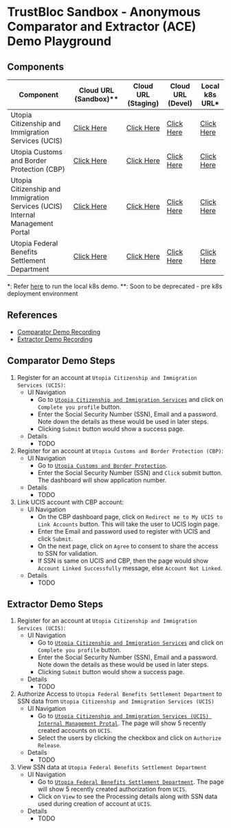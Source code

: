 # TrustBloc Sandbox - Anonymous Comparator and Extractor (ACE) Demo Playground

## Components
| Component                                                                     | Cloud URL (Sandbox)**                                          | Cloud URL (Staging)                                          | Cloud URL (Devel)                                          | Local k8s URL*                                             |
|-------------------------------------------------------------------------------|----------------------------------------------------------------|--------------------------------------------------------------|------------------------------------------------------------|------------------------------------------------------------|
| Utopia Citizenship and Immigration Services (UCIS)                            | [Click Here](https://demo-ucis.sandbox.trustbloc.dev)          | [Click Here](https://ucis-rp.staging.trustbloc.dev)          | [Click Here](https://ucis-rp.devel.trustbloc.dev)          | [Click Here](https://ucis-rp.local.trustbloc.dev)          |
| Utopia Customs and Border Protection (CBP)                                    | [Click Here](https://demo-cbp.sandbox.trustbloc.dev)           | [Click Here](https://cbp-rp.staging.trustbloc.dev)           | [Click Here](https://cbp-rp.devel.trustbloc.dev)           | [Click Here](https://cbp-rp.local.trustbloc.dev)           |
| Utopia Citizenship and Immigration Services (UCIS) Internal Management Portal | [Click Here](https://demo-ucis.sandbox.trustbloc.dev/internal) | [Click Here](https://ucis-rp.staging.trustbloc.dev/internal) | [Click Here](https://ucis-rp.devel.trustbloc.dev/internal) | [Click Here](https://ucis-rp.local.trustbloc.dev/internal) |
| Utopia Federal Benefits Settlement Department                                 | [Click Here](https://demo-benefits-dept.sandbox.trustbloc.dev) | [Click Here](https://benefits-dept-rp.staging.trustbloc.dev) | [Click Here](https://benefits-dept-rp.devel.trustbloc.dev) | [Click Here](https://benefits-dept-rp.local.trustbloc.dev) |

*: Refer [here](./../../README.md#deployment) to run the local k8s demo.
**: Soon to be deprecated - pre k8s deployment environment

## References
- [Comparator Demo Recording](https://www.youtube.com/watch?v=SqDqHSNdGpc)
- [Extractor Demo Recording](https://www.youtube.com/watch?v=E2WHBS6OD2w)

## Comparator Demo Steps
1. Register for an account at `Utopia Citizenship and Immigration Services (UCIS)`:
   - UI Navigation 
     - Go to [`Utopia Citizenship and Immigration Services`](#components) and click on `Complete you profile` button.
     - Enter the Social Security Number (SSN), Email and a password. Note down the details as these would be used in later steps.
     - Clicking `Submit` button would show a success page. 
   - Details 
     - TODO
1. Register for an account at `Utopia Customs and Border Protection (CBP)`:
   - UI Navigation 
     - Go to [`Utopia Customs and Border Protection`](#components).
     - Enter the Social Security Number (SSN) and `Click` submit button. The dashboard will show application number.
   - Details 
     - TODO
1. Link UCIS account with CBP account:
   - UI Navigation 
     - On the CBP dashboard page, click on `Redirect me to My UCIS to Link Accounts` button. This will take the user to UCIS login page.
     - Enter the Email and password used to register with UCIS and click `Submit`.
     - On the next page, click on `Agree` to consent to share the access to SSN for validation.
     - If SSN is same on UCIS and CBP, then the page would show `Account Linked Successfully` message, else `Account Not Linked`.
   - Details 
     - TODO


## Extractor Demo Steps
1. Register for an account at `Utopia Citizenship and Immigration Services (UCIS)`:
   - UI Navigation 
     - Go to [`Utopia Citizenship and Immigration Services`](#components) and click on `Complete you profile` button.
     - Enter the Social Security Number (SSN), Email and a password. Note down the details as these would be used in later steps.
     - Clicking `Submit` button would show a success page. 
   - Details 
     - TODO
1. Authorize Access to `Utopia Federal Benefits Settlement Department` to  SSN data from `Utopia Citizenship and Immigration Services (UCIS)`
   - UI Navigation 
     - Go to [`Utopia Citizenship and Immigration Services (UCIS) Internal Management Protal`](#components). The page will show 5 recently created accounts on `UCIS`.
     - Select the users by clicking the checkbox and click on `Authorize Release`.
   - Details 
     - TODO
1. View SSN data at `Utopia Federal Benefits Settlement Department`
   - UI Navigation 
     - Go to [`Utopia Federal Benefits Settlement Department`](#components). The page will show 5 recently created authorization from `UCIS`.
     - Click on `View` to see the Processing details along with SSN data used during creation of account at `UCIS`.
   - Details 
     - TODO
     

